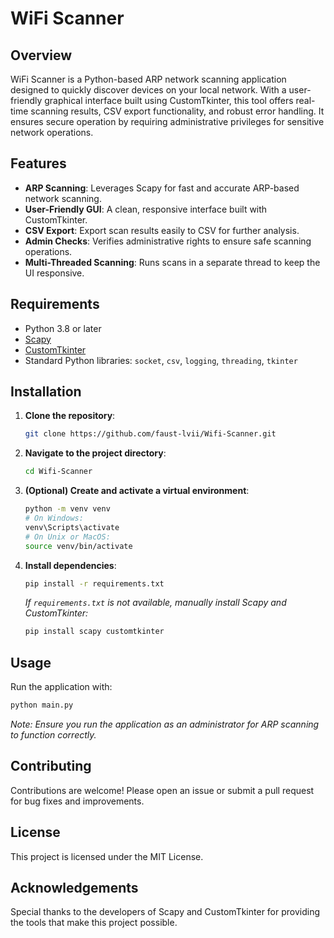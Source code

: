 # WiFi Scanner

## Overview

WiFi Scanner is a Python-based ARP network scanning application designed to quickly discover devices on your local network. With a user-friendly graphical interface built using CustomTkinter, this tool offers real-time scanning results, CSV export functionality, and robust error handling. It ensures secure operation by requiring administrative privileges for sensitive network operations.

## Features

- **ARP Scanning**: Leverages Scapy for fast and accurate ARP-based network scanning.
- **User-Friendly GUI**: A clean, responsive interface built with CustomTkinter.
- **CSV Export**: Export scan results easily to CSV for further analysis.
- **Admin Checks**: Verifies administrative rights to ensure safe scanning operations.
- **Multi-Threaded Scanning**: Runs scans in a separate thread to keep the UI responsive.

## Requirements

- Python 3.8 or later
- [Scapy](https://scapy.readthedocs.io/en/latest/)
- [CustomTkinter](https://github.com/TomSchimansky/CustomTkinter)
- Standard Python libraries: `socket`, `csv`, `logging`, `threading`, `tkinter`

## Installation

1. **Clone the repository**:
   ```bash
   git clone https://github.com/faust-lvii/Wifi-Scanner.git
   ```

2. **Navigate to the project directory**:
   ```bash
   cd Wifi-Scanner
   ```

3. **(Optional) Create and activate a virtual environment**:
   ```bash
   python -m venv venv
   # On Windows:
   venv\Scripts\activate
   # On Unix or MacOS:
   source venv/bin/activate
   ```

4. **Install dependencies**:
   ```bash
   pip install -r requirements.txt
   ```
   *If `requirements.txt` is not available, manually install Scapy and CustomTkinter:* 
   ```bash
   pip install scapy customtkinter
   ```

## Usage

Run the application with:

```bash
python main.py
```

*Note: Ensure you run the application as an administrator for ARP scanning to function correctly.*

## Contributing

Contributions are welcome! Please open an issue or submit a pull request for bug fixes and improvements.

## License

This project is licensed under the MIT License.

## Acknowledgements

Special thanks to the developers of Scapy and CustomTkinter for providing the tools that make this project possible.